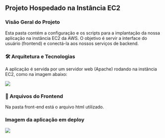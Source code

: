 <h2> Projeto Hospedado na Instância EC2 </h2>
<h3>Visão Geral do Projeto</h3>
<p>Esta pasta contém a configuração e os scripts para a implantação da nossa aplicação na instância EC2 da AWS. O objetivo é servir a interface do usuário (frontend) e conectá-la aos nossos serviços de backend.</p>

<h3>🛠️ Arquitetura e Tecnologias</h3>
<p>A aplicação é servida por um servidor web (Apache) rodando na instância EC2, como na imagem abaixo:</p>
<img src="./Inicial/img/arquitetura_01.png" >

<h3>📁 Arquivos do Frontend</h3>
<p>Na pasta front-end está o arquivo html utilizado.</p>

<h3>Imagem da aplicação em deploy</h3>
<img src="./Inicial/img/ex_1.png" >
